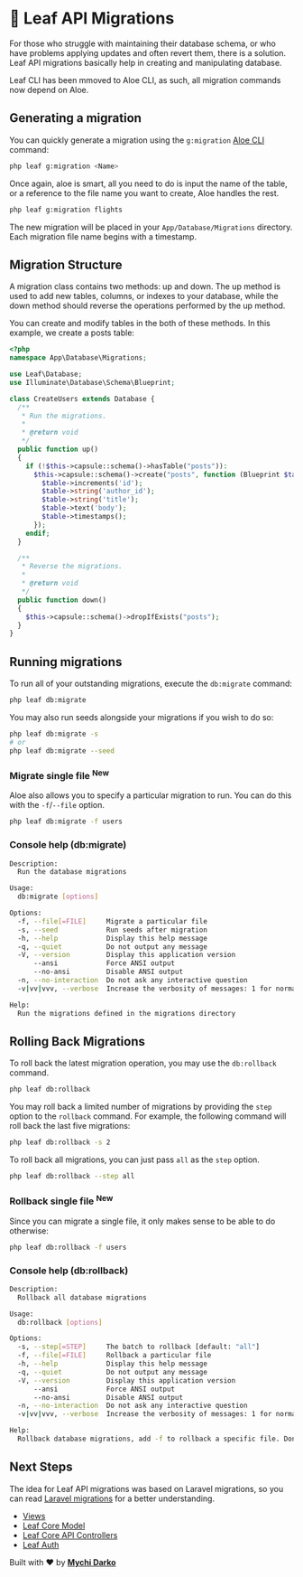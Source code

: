 # 📕 Leaf API Migrations

For those who struggle with maintaining their database schema, or who have problems applying updates and often revert them, there is a solution. Leaf API migrations basically help in creating and manipulating database.

<p class="alert -warning">
  Leaf CLI has been mmoved to Aloe CLI, as such, all migration commands now depend on Aloe.
</p>

## Generating a migration

You can quickly generate a migration using the `g:migration` [Aloe CLI](/aloe-cli/) command:

```bash
php leaf g:migration <Name>
```

Once again, aloe is smart, all you need to do is input the name of the table, or a reference to the file name you want to create, Aloe handles the rest.

```sh
php leaf g:migration flights
```

The new migration will be placed in your `App/Database/Migrations` directory. Each migration file name begins with a timestamp.

## Migration Structure

A migration class contains two methods: up and down. The up method is used to add new tables, columns, or indexes to your database, while the down method should reverse the operations performed by the up method.

You can create and modify tables in the both of these methods. In this example, we create a posts table:

```php
<?php
namespace App\Database\Migrations;

use Leaf\Database;
use Illuminate\Database\Schema\Blueprint;

class CreateUsers extends Database {
  /**
   * Run the migrations.
   *
   * @return void
   */
  public function up()
  {
    if (!$this->capsule::schema()->hasTable("posts")):
      $this->capsule::schema()->create("posts", function (Blueprint $table) {
        $table->increments('id');
        $table->string('author_id');
        $table->string('title');
        $table->text('body');
        $table->timestamps();
      });
    endif;
  }

  /**
   * Reverse the migrations.
   *
   * @return void
   */
  public function down()
  {
    $this->capsule::schema()->dropIfExists("posts");
  }
}
```

## Running migrations

To run all of your outstanding migrations, execute the `db:migrate` command:

```bash
php leaf db:migrate
```

You may also run seeds alongside your migrations if you wish to do so:

```sh
php leaf db:migrate -s
# or
php leaf db:migrate --seed
```

### Migrate single file <sup class="new-tag-1">New</sup>

Aloe also allows you to specify a particular migration to run. You can do this with the `-f`/`--file` option.

```sh
php leaf db:migrate -f users
```

### Console help (db:migrate)

```sh
Description:
  Run the database migrations

Usage:
  db:migrate [options]

Options:
  -f, --file[=FILE]     Migrate a particular file
  -s, --seed            Run seeds after migration
  -h, --help            Display this help message
  -q, --quiet           Do not output any message
  -V, --version         Display this application version
      --ansi            Force ANSI output
      --no-ansi         Disable ANSI output
  -n, --no-interaction  Do not ask any interactive question
  -v|vv|vvv, --verbose  Increase the verbosity of messages: 1 for normal output, 2 for more verbose output and 3 for debug

Help:
  Run the migrations defined in the migrations directory
```

## Rolling Back Migrations

To roll back the latest migration operation, you may use the `db:rollback` command.

```bash
php leaf db:rollback
```

You may roll back a limited number of migrations by providing the `step` option to the `rollback` command. For example, the following command will roll back the last five migrations:

```bash
php leaf db:rollback -s 2
```

To roll back all migrations, you can just pass `all` as the `step` option.

```bash
php leaf db:rollback --step all
```

### Rollback single file <sup class="new-tag-1">New</sup>

Since you can migrate a single file, it only makes sense to be able to do otherwise:

```sh
php leaf db:rollback -f users
```

### Console help (db:rollback)

```sh
Description:
  Rollback all database migrations

Usage:
  db:rollback [options]

Options:
  -s, --step[=STEP]     The batch to rollback [default: "all"]
  -f, --file[=FILE]     Rollback a particular file
  -h, --help            Display this help message
  -q, --quiet           Do not output any message
  -V, --version         Display this application version
      --ansi            Force ANSI output
      --no-ansi         Disable ANSI output
  -n, --no-interaction  Do not ask any interactive question
  -v|vv|vvv, --verbose  Increase the verbosity of messages: 1 for normal output, 2 for more verbose output and 3 for debug

Help:
  Rollback database migrations, add -f to rollback a specific file. Don't use -s and -f together
```

## Next Steps

The idea for Leaf API migrations was based on Laravel migrations, so you can read [Laravel migrations](https://laravel.com/docs/7.x/migrations) for a better understanding.

- [Views](/leaf-api/v/2.0-beta/core/views)
- [Leaf Core Model](/leaf/v/2.4.3/core/model)
- [Leaf Core API Controllers](/leaf/v/2.4.3/core/api-controller)
- [Leaf Auth](/leaf/v/2.4.3/core/auth)

Built with ❤ by [**Mychi Darko**](//mychi.netlify.app)
